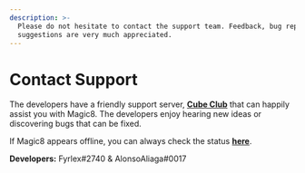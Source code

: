 ```yaml
---
description: >-
  Please do not hesitate to contact the support team. Feedback, bug reports and
  suggestions are very much appreciated.
---
```


# Contact Support

The developers have a friendly support server, [**Cube Club**](https://discord.gg/9jn6AFZxja) that can happily assist you with Magic8. The developers enjoy hearing new ideas or discovering bugs that can be fixed. 

If Magic8 appears offline, you can always check the status [**here**](http://status.magic8.xyz/).

**Developers:** Fyrlex\#2740 & AlonsoAliaga\#0017

